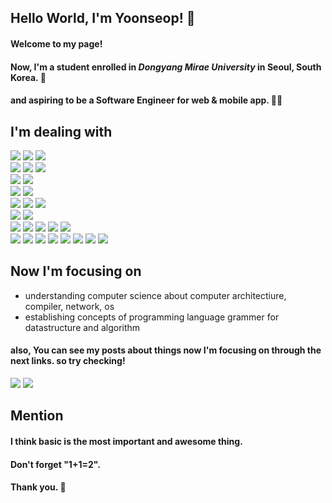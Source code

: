## Hello World, I'm Yoonseop! **🙋**
#### Welcome to my page!
#### Now, I'm a student enrolled in *Dongyang Mirae University* in Seoul, South Korea. 🎒
#### and aspiring to be a **Software Engineer** for web & mobile app. 👨‍💻   
## I'm dealing with
<img src="https://img.shields.io/badge/Linux-FCC624?style=for-the-badge&logo=Linux&logoColor=white"> <img src="https://img.shields.io/badge/Windows-0078D6?style=for-the-badge&logo=Windows&logoColor=white"> <img src="https://img.shields.io/badge/Android-3DDC84?style=for-the-badge&logo=Android&logoColor=white"> </br>
<img src="https://img.shields.io/badge/Java-88CE02?style=for-the-badge&logo=Java&logoColor=white"> <img src="https://img.shields.io/badge/JavaScript-F7DF1E?style=for-the-badge&logo=JavaScript&logoColor=white"> <img src="https://img.shields.io/badge/Python-3776AB?style=for-the-badge&logo=Python&logoColor=white"> </br>
<img src="https://img.shields.io/badge/HTML5-E34F26?style=for-the-badge&logo=HTML5&logoColor=white"> <img src="https://img.shields.io/badge/CSS3-1572B6?style=for-the-badge&logo=CSS3&logoColor=white"> </br>
<img src="https://img.shields.io/badge/MySQL-4479A1?style=for-the-badge&logo=MySQL&logoColor=white"> <img src="https://img.shields.io/badge/Oracle-F80000?style=for-the-badge&logo=Oracle&logoColor=white"></br>
<img src="https://img.shields.io/badge/pandas-150458?style=for-the-badge&logo=pandas&logoColor=white">
<img src="https://img.shields.io/badge/ReactiveX-B7178C?style=for-the-badge&logo=ReactiveX&logoColor=white">
<img src="https://img.shields.io/badge/Three.js-000000?style=for-the-badge&logo=Three.js&logoColor=white"></br>
<img src="https://img.shields.io/badge/Visual Studio Code-007ACC?style=for-the-badge&logo=Visual Studio Code&logoColor=white">
<img src="https://img.shields.io/badge/Intellij IDEA-000000?style=for-the-badge&logo=Intellij IDEA&logoColor=white"></br>
<img src="https://img.shields.io/badge/Git-F05032?style=for-the-badge&logo=Git&logoColor=white">
<img src="https://img.shields.io/badge/Jenkins-D24939?style=for-the-badge&logo=Jenkins&logoColor=white">
<img src="https://img.shields.io/badge/Docker-2496ED?style=for-the-badge&logo=Docker&logoColor=white">
<img src="https://img.shields.io/badge/Kubernetes-326CE5?style=for-the-badge&logo=Kubernetes&logoColor=white">
<img src="https://img.shields.io/badge/Aws EC2-FF9900?style=for-the-badge&logo=Aws EC2&logoColor=white"></br>
<img src="https://img.shields.io/badge/Flutter-02569B?style=for-the-badge&logo=Flutter&logoColor=white">
<img src="https://img.shields.io/badge/React-61DAFB?style=for-the-badge&logo=React&logoColor=white">
<img src="https://img.shields.io/badge/Redux-764ABC?style=for-the-badge&logo=Redux&logoColor=white">
<img src="https://img.shields.io/badge/Bootstrap-7952B3?style=for-the-badge&logo=Bootstrap&logoColor=white">
<img src="https://img.shields.io/badge/Spring-6DB33F?style=for-the-badge&logo=Spring&logoColor=white">
<img src="https://img.shields.io/badge/Spring Boot-6DB33F?style=for-the-badge&logo=Spring Boot&logoColor=white">
<img src="https://img.shields.io/badge/Node.js-339933?style=for-the-badge&logo=Node.js&logoColor=white">
<img src="https://img.shields.io/badge/Express-000000?style=for-the-badge&logo=Express&logoColor=white"></br>
## Now I'm focusing on
* understanding computer science about computer architectiure, compiler, network, os
* establishing concepts of programming language grammer for datastructure and algorithm
#### also, You can see my posts about things now I'm focusing on through the next links. so try checking!

<a href="https://velog.io/@gent0807"><img src="https://img.shields.io/badge/Velog-20C997?style=for-the-badge&logo=Velog&logoColor=white"></a> <a href="https://www.notion.so/b4eac08c0153481c8872de64a78ca299?v=1c13ce75e05f4eef8671e2cd0b454635"><img src="https://img.shields.io/badge/Notion-000000?style=for-the-badge&logo=Notion&logoColor=white"></a>
## Mention
#### I think basic is the most important and awesome thing.
#### Don't forget "1+1=2".
#### Thank you. 👋 

<!--
**gent0807/gent0807** is a ✨ _special_ ✨ repository because its `README.md` (this file) appears on your GitHub profile.

Here are some ideas to get you started:

- 🔭 I’m currently working on ...
- 🌱 I’m currently learning ...
- 👯 I’m looking to collaborate on ...
- 🤔 I’m looking for help with ...
- 💬 Ask me about ...
- 📫 How to reach me: ...
- 😄 Pronouns: ...
- ⚡ Fun fact: ...
-->

